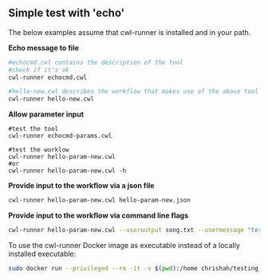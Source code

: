 ## Simple test with 'echo'

The below examples assume that cwl-runner is installed and in your path.


__Echo message to file__

```bash
#echocmd.cwl contains the description of the tool
#check if it's ok
cwl-runner echocmd.cwl 

#hello-new.cwl describes the workflow that makes use of the above tool
cwl-runner hello-new.cwl 
```

__Allow parameter input__

```
#test the tool
cwl-runner echocmd-params.cwl

#test the worklow
cwl-runner hello-param-new.cwl
#or
cwl-runner hello-param-new.cwl -h
```

__Provide input to the workflow via a json file__
```bash
cwl-runner hello-param-new.cwl hello-param-new.json
```

__Provide input to the workflow via command line flags__
```bash
cwl-runner hello-param-new.cwl --useroutput song.txt --usermessage "testing"
```

To use the cwl-runner Docker image as executable instead of a locally installed executable:
```bash
sudo docker run --privileged --rm -it -v $(pwd):/home chrishah/testing_cwl:v1.0.0 cwl-runner hello-param-new.cwl -h
```


